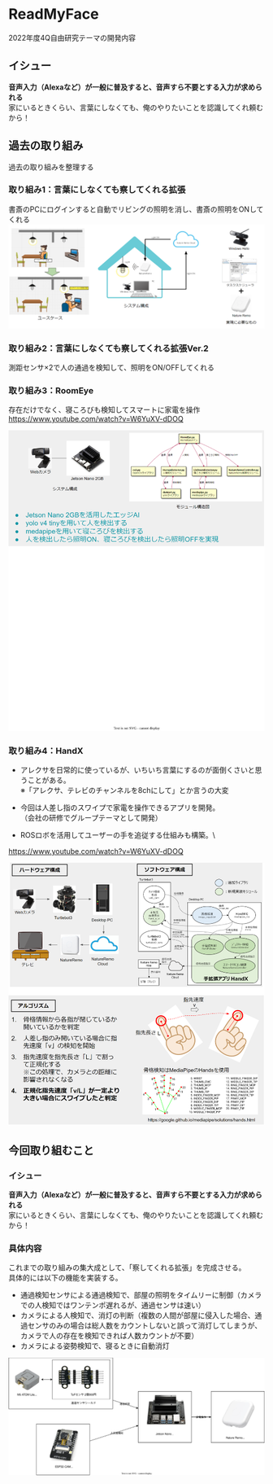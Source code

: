 # ReadMyFace

2022年度4Q自由研究テーマの開発内容

## イシュー

**音声入力（Alexaなど）が一般に普及すると、音声すら不要とする入力が求められる**\
家にいるときくらい、言葉にしなくても、俺のやりたいことを認識してくれ頼むから！

## 過去の取り組み

過去の取り組みを整理する

### 取り組み1：言葉にしなくても察してくれる拡張

書斎のPCにログインすると自動でリビングの照明を消し、書斎の照明をONしてくれる
![step1](img/step1.drawio.svg)

### 取り組み2：言葉にしなくても察してくれる拡張Ver.2

測距センサ×2で人の通過を検知して、照明をON/OFFしてくれる

### 取り組み3：RoomEye

存在だけでなく、寝ころびも検知してスマートに家電を操作
<https://www.youtube.com/watch?v=W6YuXV-dDOQ>

![step3](img/step3.drawio.svg)

### 取り組み4：HandX

- アレクサを日常的に使っているが、いちいち言葉にするのが面倒くさいと思うことがある。\
    ※「アレクサ、テレビのチャンネルを8chにして」とか言うの大変

- 今回は人差し指のスワイプで家電を操作できるアプリを開発。\
    （会社の研修でグループテーマとして開発）

- ROSロボを活用してユーザーの手を追従する仕組みも構築。\

<https://www.youtube.com/watch?v=W6YuXV-dDOQ>

![step4](img/step4.drawio.svg)

## 今回取り組むこと

### イシュー

**音声入力（Alexaなど）が一般に普及すると、音声すら不要とする入力が求められる**\
家にいるときくらい、言葉にしなくても、俺のやりたいことを認識してくれ頼むから！

### 具体内容

これまでの取り組みの集大成として、「察してくれる拡張」を完成させる。\
具体的には以下の機能を実装する。

- 通過検知センサによる通過検知で、部屋の照明をタイムリーに制御（カメラでの人検知ではワンテンポ遅れるが、通過センサは速い）
- カメラによる人検知で、消灯の判断（複数の人間が部屋に侵入した場合、通過センサのみの場合は総人数をカウントしないと誤って消灯してしまうが、カメラで人の存在を検知できれば人数カウントが不要）
- カメラによる姿勢検知で、寝るときに自動消灯

![step5](img/step5.drawio.svg)
